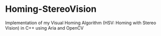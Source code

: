 Homing-StereoVision
===================

Implementation of my Visual Homing Algorithm (HSV: Homing with Stereo Vision) in C++ using Aria and OpenCV
